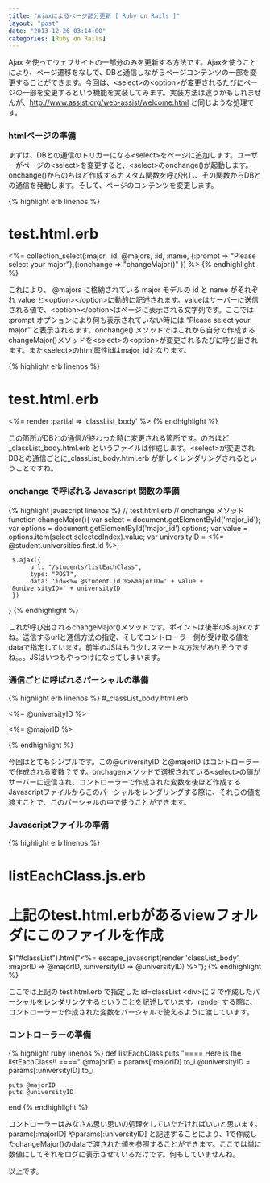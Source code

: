 ```yaml
---
title: "Ajaxによるページ部分更新 [ Ruby on Rails ]"
layout: "post"
date: "2013-12-26 03:14:00"
categories: [Ruby on Rails]
---
```


Ajax を使ってウェブサイトの一部分のみを更新する方法です。Ajaxを使うことにより、ページ遷移をなしで、DBと通信しながらページコンテンツの一部を変更することができます。今回は、\<select\>の\<option\>が変更されるたびにページの一部を変更するという機能を実装してみます。実装方法は違うかもしれませんが、http://www.assist.org/web-assist/welcome.html と同じような処理です。 

### htmlページの準備

まずは、DBとの通信のトリガーになる\<select\>をページに追加します。ユーザーがページの\<select\>を変更すると、\<select\>のonchange()が起動します。onchange()からのちほど作成するカスタム関数を呼び出し、その関数からDBとの通信を発動します。そして、ページのコンテンツを変更します。

{% highlight erb linenos %}
# test.html.erb
<%= collection_select(:major, :id, @majors, :id, :name,  {:prompt => "Please select your major"},{:onchange => "changeMajor()" }) %>
{% endhighlight %}

これにより、 @majors に格納されている major モデルの id と name がそれぞれ value と\<option\>\</option\>に動的に記述されます。valueはサーバーに送信される値で、\<option\>\</option\>はページに表示される文字列です。ここでは :prompt オプションにより何も表示されていない時には “Please select your major” と表示されるます。onchange() メソッドではこれから自分で作成する changeMajor()メソッドを\<select\>の\<option\>が変更されるたびに呼び出されます。また\<select\>のhtml属性idはmajor_idとなります。

{% highlight erb linenos %}
# test.html.erb 
<div id="classList" style="display: inline;">
    <%= render :partial => 'classList_body' %>
</div>  
{% endhighlight %}

この箇所がDBとの通信が終わった時に変更される箇所です。のちほど _classList_body.html.erb というファイルは作成します。\<select\>が変更されDBとの通信ごとに_classList_body.html.erb が新しくレンダリングされるということですね。

### onchange で呼ばれる Javascript 関数の準備

{% highlight javascript linenos %}
// test.html.erb 
// onchange メソッド
function changeMajor(){
     var select = document.getElementById('major_id');
     var options =  document.getElementById('major_id').options;
     var value = options.item(select.selectedIndex).value;
     var universityID = <%= @student.universities.first.id %>;
 
     $.ajax({
          url: "/students/listEachClass",
          type: "POST",
          data: 'id=<%= @student.id %>&majorID=' + value + '&universityID=' + universityID
     })
} 
{% endhighlight %}

これが呼び出されるchangeMajor()メソッドです。ポイントは後半の$.ajaxですね。送信するurlと通信方法の指定、そしてコントローラー側が受け取る値をdataで指定しています。前半のJSはもう少しスマートな方法がありそうですね。。。JSはいつもやっつけになってしまいます。

### 通信ごとに呼ばれるパーシャルの準備

{% highlight erb linenos %}
#_classList_body.html.erb  
<p><%= @universityID %></p>
<p><%= @majorID %></p> 
{% endhighlight %}

今回はとてもシンプルです。この@universityID と@majorID はコントローラーで作成される変数？です。onchagenメソッドで選択されている\<select\>の値がサーバーに送信され、コントローラーで作成された変数を後ほど作成するJavascriptファイルからこのパーシャルをレンダリングする際に、それらの値を渡すことで、このパーシャルの中で使うことができます。

### Javascriptファイルの準備

{% highlight erb linenos %}
# listEachClass.js.erb
# 上記のtest.html.erbがあるviewフォルダにこのファイルを作成
$("#classList").html("<%= escape_javascript(render 'classList_body', :majorID => @majorID, :universityID => @universityID) %>");
{% endhighlight %}

ここでは上記の test.html.erb で指定した id=classList \<div\>に 2 で作成したパーシャルをレンダリングするということを記述しています。render する際に、コントローラーで作成された変数をパーシャルで使えるように渡しています。

### コントローラーの準備

{% highlight ruby linenos %}
def listEachClass
    puts "==== Here is the listEachClass!! ===="
    @majorID = params[:majorID].to_i
    @universityID = params[:universityID].to_i
 
    puts @majorID
    puts @universityID
end 
{% endhighlight %}

コントローラーはみなさん思い思いの処理をしていただければいいと思います。params[:majorID] やparams[:universityID] と記述することにより、1で作成したchangeMajor()のdataで渡された値を参照することができます。ここでは単に数値にしてそれをログに表示させているだけです。何もしていませんね。

以上です。